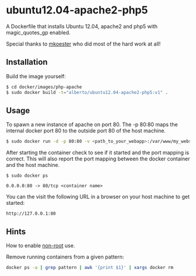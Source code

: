 # ubuntu12.04-apache2-php5

A Dockerfile that installs Ubuntu 12.04, apache2 and php5 with magic\_quotes\_gp enabled.

Special thanks to [mkoester](https://github.com/mkoester/docker_ubuntu12.04_apache2_php5) who did most of the hard work at all!

## Installation

Build the image yourself:

```bash
$ cd docker/images/php-apache
$ sudo docker build -t="alberto/ubuntu12.04-apache2-php5:v1" .
```

## Usage

To spawn a new instance of apache on port 80.  The -p 80:80 maps the internal docker port 80 to the outside port 80 of the host machine.

```bash
$ sudo docker run -d -p 80:80 -v <path_to_your_webapp>:/var/www/my_website/public_html alberto/ubuntu12.04-apache2-php5:v1
```

After starting the container check to see if it started and the port mapping is correct.  This will also report the port mapping between the docker container and the host machine.

```
$ sudo docker ps

0.0.0.0:80 -> 80/tcp <container name>
```

You can the visit the following URL in a browser on your host machine to get started:

```
http://127.0.0.1:80
```

## Hints

How to enable [non-root](https://docs.docker.com/installation/ubuntulinux/#create-a-docker-group) use.

Remove running containers from a given pattern:
```bash
docker ps -a | grep pattern | awk '{print $1}' | xargs docker rm
```
